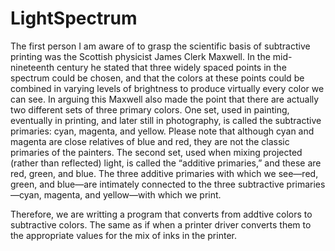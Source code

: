 # LightSpectrum

The first person I am aware of to grasp the scientific basis of subtractive printing was the Scottish physicist James Clerk Maxwell. In the 
mid-nineteenth century he stated that three widely spaced points in the spectrum could be chosen, and that the colors at these points could be combined in 
varying levels of brightness to produce virtually every color we can see. In arguing this Maxwell also made the point that there are actually two 
different sets of three primary colors. One set, used in painting, eventually in printing, and later still in photography, is called the subtractive 
primaries: cyan, magenta, and yellow. Please note that although cyan and magenta are close relatives of blue and red, they are not the classic primaries 
of the painters. The second set, used when mixing projected (rather than reflected) light, is called the “additive primaries,” and these are 
red, green, and blue. The three additive primaries with which we see—red, green, and blue—are intimately connected to the three subtractive primaries—cyan, 
magenta, and yellow—with which we print.
 
Therefore, we are writting a program that converts from addtive colors to subtractive colors. The same as if when a printer driver converts them to the 
appropriate values for the mix of inks in the printer. 
